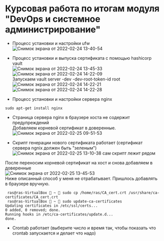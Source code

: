 # Курсовая работа по итогам модуля "DevOps и системное администрирование"


- Процесс установки и настройки ufw  
![Снимок экрана от 2022-02-24 13-40-54](https://user-images.githubusercontent.com/26147777/155687961-59c7164f-9fd5-4ec8-b1a6-45654953cb9d.png)  

- Процесс установки и выпуска сертификата с помощью hashicorp vault  
![Снимок экрана от 2022-02-24 13-45-33](https://user-images.githubusercontent.com/26147777/155688479-1d768caf-b5e5-4e52-8363-857602b5aee6.png)  
![Снимок экрана от 2022-02-24 14-22-09](https://user-images.githubusercontent.com/26147777/155688489-69dcfe45-8ac8-44dd-bb3e-cb3262c45db1.png)  
Запускаем vault server -dev -dev-root-token-id root  
![Снимок экрана от 2022-02-24 14-22-21](https://user-images.githubusercontent.com/26147777/155688698-c853ff48-ce6a-4006-8439-cd6d0b98348c.png)  
![Снимок экрана от 2022-02-24 14-22-28](https://user-images.githubusercontent.com/26147777/155688704-10058120-7578-454e-8b3f-3b7031c35980.png)  

- Процесс установки и настройки сервера nginx  
```
sudo apt-get install nginx  
```
- Страница сервера nginx в браузере хоста не содержит предупреждений  
Добавляем корневой сертификат в доверенные.   
![Снимок экрана от 2022-02-25 09-51-53](https://user-images.githubusercontent.com/26147777/155695017-02e138de-b1c2-44d7-9841-04d0e807be7b.png)

- Скрипт генерации нового сертификата работает (сертификат сервера ngnix должен быть "зеленым")  
![Снимок экрана от 2022-02-25 13-10-38](https://user-images.githubusercontent.com/26147777/155696897-8b25e078-4ac6-44cc-afc6-d1296d2c156e.png)
сам скрипт лежит рядом  

После переносим корневой сертификат на хост и снова добавляем в доверенные  
![Снимок экрана от 2022-02-25 13-45-53](https://user-images.githubusercontent.com/26147777/155702188-e71ff406-ad31-45d1-bf0b-ede02b2a6227.png)  
Ниже описанный способ у меня не отрабатывает. Пришлось добавлять в браузере вручную.
```
 ras@ras-VirtualBox  ~  sudo cp /home/ras/CA_cert.crt /usr/share/ca-certificates/CA_cert.crt
 ras@ras-VirtualBox  ~  sudo update-ca-certificates
Updating certificates in /etc/ssl/certs...
0 added, 0 removed; done.
Running hooks in /etc/ca-certificates/update.d...
done.
```
- Crontab работает (выберите число и время так, чтобы показать что crontab запускается и делает что надо)
